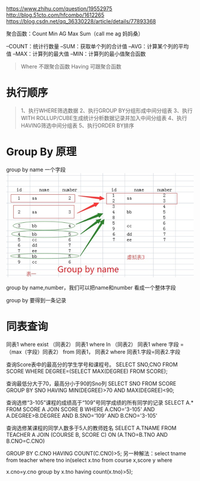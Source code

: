 https://www.zhihu.com/question/19552975
http://blog.51cto.com/hfcombo/1612265
https://blog.csdn.net/qq_36330228/article/details/77893368

聚合函数：Count Min AG Max Sum（call me ag 妈妈桑）


–COUNT：统计行数量
–SUM：获取单个列的合计值
–AVG：计算某个列的平均值
–MAX：计算列的最大值
–MIN：计算列的最小值聚合函数

> Where 不跟聚合函数
> Having 可跟聚合函数


# 执行顺序

> 1、执行WHERE筛选数据
> 2、执行GROUP BY分组形成中间分组表
> 3、执行WITH ROLLUP/CUBE生成统计分析数据记录并加入中间分组表
> 4、执行HAVING筛选中间分组表
> 5、执行ORDER BY排序

# Group By 原理
group by name 一个字段
![](/assets/162343319172617.jpg)

group by name,number，我们可以把name和number 看成一个整体字段

group by 要得到一条记录


# 同表查询
同表1 where exist （同表2）
同表1 where In （同表2）
同表1 where 字段 = （max（字段）同表2）
from 同表1， 同表2 where 同表1.字段=同表2.字段



查询Score表中的最高分的学生学号和课程号。
SELECT SNO,CNO FROM SCORE WHERE DEGREE=(SELECT MAX(DEGREE) FROM SCORE);


查询最低分大于70，最高分小于90的Sno列
SELECT SNO FROM SCORE GROUP BY SNO HAVING MIN(DEGREE)>70 AND MAX(DEGREE)<90;


查询选修“3-105”课程的成绩高于“109”号同学成绩的所有同学的记录
SELECT A.* FROM SCORE A JOIN SCORE B WHERE A.CNO='3-105' AND A.DEGREE>B.DEGREE AND 
B.SNO='109' AND B.CNO='3-105'



查询选修某课程的同学人数多于5人的教师姓名
SELECT A.TNAME FROM TEACHER A JOIN (COURSE B, SCORE C) ON (A.TNO=B.TNO AND B.CNO=C.CNO) 

GROUP BY C.CNO HAVING COUNT(C.CNO)>5;
另一种解法：select tname from teacher where tno in(select x.tno from course x,score y where 

x.cno=y.cno group by x.tno having count(x.tno)>5);














